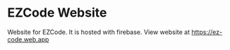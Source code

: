 # EZCode Website

Website for EZCode. It is hosted with firebase. View website at https://ez-code.web.app
